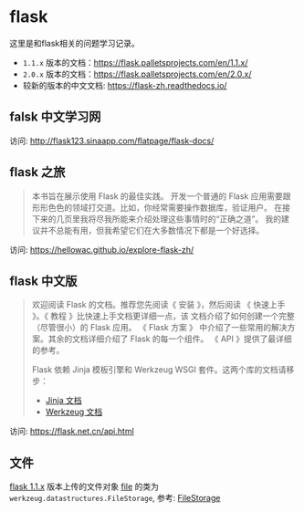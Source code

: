 # flask

这里是和flask相关的问题学习记录。

- `1.1.x` 版本的文档：<https://flask.palletsprojects.com/en/1.1.x/>
- `2.0.x` 版本的文档：<https://flask.palletsprojects.com/en/2.0.x/>
- 较新的版本的中文文档: <https://flask-zh.readthedocs.io/>

## falsk 中文学习网

访问: <http://flask123.sinaapp.com/flatpage/flask-docs/>

## flask 之旅

> 本书旨在展示使用 Flask 的最佳实践。 开发一个普通的 Flask 应用需要跟形形色色的领域打交道。比如，你经常需要操作数据库，验证用户。 在接下来的几页里我将尽我所能来介绍处理这些事情时的“正确之道”。 我的建议并不总能有用，但我希望它们在大多数情况下都是一个好选择。

访问: <https://hellowac.github.io/explore-flask-zh/>

## flask 中文版

> 欢迎阅读 Flask 的文档。推荐您先阅读《 安装 》，然后阅读 《 快速上手 》。《 教程 》比快速上手文档更详细一点，该 文档介绍了如何创建一个完整（尽管很小）的 Flask 应用。 《 Flask 方案 》 中介绍了一些常用的解决方案。其余的文档详细介绍了 Flask 的每一个组件。 《 API 》提供了最详细的参考。
>
> Flask 依赖 Jinja 模板引擎和 Werkzeug WSGI 套件。这两个库的文档请移步：
>
> - [Jinja 文档](http://jinja.pocoo.org/docs)
> - [Werkzeug 文档](https://werkzeug.palletsprojects.com/)
>

访问: <https://flask.net.cn/api.html>

## 文件

[flask 1.1.x]: https://flask.palletsprojects.com/en/1.1.x/
[FileStorage]: https://werkzeug.palletsprojects.com/en/2.0.x/datastructures/#werkzeug.datastructures.FileStorage
[file]: https://flask.palletsprojects.com/en/1.1.x/patterns/fileuploads/

[flask 1.1.x] 版本上传的文件对象 [file] 的类为 `werkzeug.datastructures.FileStorage`, 参考: [FileStorage]
